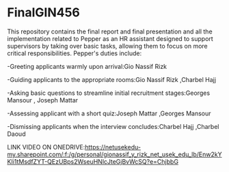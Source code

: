 # FinalGIN456
This repository contains the final report and final presentation and all the implementation related to Pepper as an HR assistant designed to support supervisors by taking over basic tasks, allowing them to focus on more critical responsibilities. 
Pepper's duties include:

-Greeting applicants warmly upon arrival:Gio Nassif Rizk

-Guiding applicants to the appropriate rooms:Gio Nassif Rizk ,Charbel Hajj

-Asking basic questions to streamline initial recruitment stages:Georges Mansour , Joseph Mattar
 
-Assessing applicant with a short quiz:Joseph Mattar ,Georges Mansour

-Dismissing applicants when the interview concludes:Charbel Hajj ,Charbel Daoud


LINK VIDEO ON ONEDRIVE:https://netusekedu-my.sharepoint.com/:f:/g/personal/gionassif_y_rizk_net_usek_edu_lb/Enw2kYKIi1tMsdfZYT-QEzUBps2WseuHNlcJteGjBvWcSQ?e=ChjbbG
